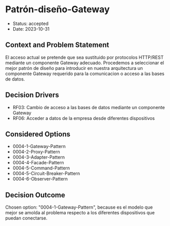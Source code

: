 # Patrón-diseño-Gateway

* Status: accepted
* Date: 2023-10-31

## Context and Problem Statement

El acceso actual se pretende que sea sustituido por protocolos HTTP/REST mediante un componente Gateway adecuado. 
Procedemos a seleccionar el mejor patrón de diseño para introducir en nuestra arquitectura un componente Gateway requerido para la comunicacion o acceso a las bases de datos.

## Decision Drivers

* RF03: Cambio de acceso a las bases de datos mediante un componente Gateway
* RF06: Acceder a datos de la empresa desde diferentes dispositivos

## Considered Options

* 0004-1-Gateway-Pattern
* 0004-2-Proxy-Pattern
* 0004-3-Adapter-Pattern
* 0004-4-Facade-Pattern
* 0004-5-Command-Pattern
* 0004-5-Circuit-Breaker-Pattern
* 0004-6-Observer-Pattern

## Decision Outcome

Chosen option: "0004-1-Gateway-Pattern", because es el modelo que mejor se amolda al problema respecto a los diferentes dispositivos que puedan conectarse.
